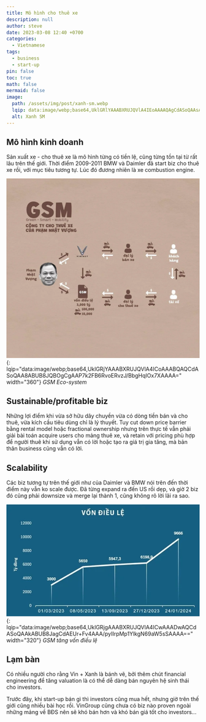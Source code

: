 ```yaml
---
title: Mô hình cho thuê xe
description: null
author: steve
date: 2023-03-08 12:40 +0700
categories:
  - Vietnamese
tags:
  - business
  - start-up
pin: false
toc: true
math: false
mermaid: false
image:
  path: /assets/img/post/xanh-sm.webp
  lqip: data:image/webp;base64,UklGRlYAAABXRUJQVlA4IEoAAAAQAgCdASoQAAsABUB8JYwAAxSVh3ucHdAAAMxUI2QljogPxN3GqnFArzONnzwPiz6/VG9hOCOBVepeZgx2UbmpYbVNUGJPDUaAAA==
  alt: Xanh SM
---
```

## Mô hình kinh doanh
Sản xuất xe - cho thuê xe là mô hình từng có tiền lệ, cũng từng tồn tại từ rất lâu trên thế giới. Thời điểm 2009-2011 BMW và Daimler đã start biz cho thuê xe rồi, với mục tiêu tương tự. Lúc đó đương nhiên là xe combustion engine.

![GSM Eco-system](/assets/img/post/gsm-eco-system.webp "GSM Eco-system"){: lqip="data:image/webp;base64,UklGRjYAAABXRUJQVlA4ICoAAABQAQCdASoQAA8ABUB8JQBOgCgAAP7k2FB6RvoERvzJ/BbgHqIOx7XAAAA=" width="360"} _GSM Eco-system_

## Sustainable/profitable biz
Những lợi điểm khi vừa sở hữu dây chuyền vừa có dòng tiền bán và cho thuê, vừa kích cầu tiêu dùng chỉ là lý thuyết. Tuy cut down price barrier bằng rental model hoặc fractional ownership nhưng trên thực tế vẫn phải giải bài toán acquire users cho mảng thuê xe, và retain với pricing phù hợp để người thuê khi sử dụng vẫn có lời hoặc tạo ra giá trị gia tăng, mà bản thân business cũng vẫn có lời. 

## Scalability
Các biz tương tự trên thế giới như của Daimler và BMW nói trên đến thời điểm này vẫn ko scale được. Đã từng expand ra đến US rồi dẹp, và giờ 2 biz đó cũng phải downsize và merge lại thành 1, cũng không rõ lời lãi ra sao.

![GSM tăng vốn](/assets/img/post/von-dieu-le-cua-gsm.webp "GSM tăng vốn"){: lqip="data:image/webp;base64,UklGRjgAAABXRUJQVlA4ICwAAADwAQCdASoQAAkABUB8JagCdAEUr+Fv4AAA/pyIIrpMp1YlkgN69aW5sSAAAA==" width="320"} _GSM tăng vốn điều lệ_

## Lạm bàn
Có nhiều người cho rằng Vin + Xanh là bánh vẽ, bởi thêm chút financial engineering để tăng valuation là có thể dễ dàng bán nguyên hệ sinh thái cho investors.

Trước đây, khi start-up bán gì thì investors cũng mua hết, nhưng giờ trên thế giới cũng nhiều bài học rồi. VinGroup cũng chưa có biz nào proven ngoài những mảng về BĐS nên sẽ khó bán hơn và khó bán giá tốt cho investors...
